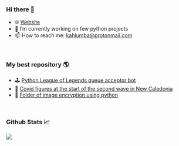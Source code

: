 ### Hi there 👋
- 🌐 [Website](https://reusteur.org)
- 🔭 I’m currently working on few python projects
- 📫 How to reach me: kahlumba@protonmail.com
<br>

### My best repository 🌎
- 🕹️ [Python League of Legends queue acceptor bot](https://github.com/reusteur73/Python-queue-Acceptor-LoL-compiled) 
- 🦠 [Covid figures at the start of the second wave in New Caledonia](https://reusteur73.github.io/reusteur.org/) 
- 🔐 [Folder of image encryption using python](https://github.com/reusteur73/image-folder-encryption)
<br>

### Github Stats 📈
[![](https://github-readme-stats.vercel.app/api?username=reusteur73&theme=radical)]()
